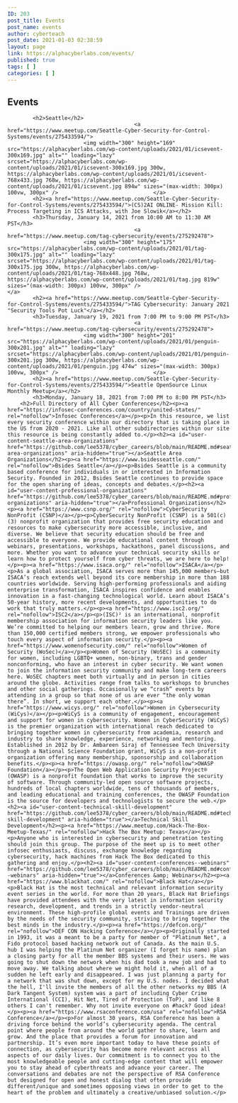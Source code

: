 ```yaml
---
ID: 203
post_title: Events
post_name: events
author: cyberteach
post_date: 2021-01-03 02:38:59
layout: page
link: https://alphacyberlabs.com/events/
published: true
tags: [ ]
categories: [ ]
---
```

## Events 

            <h2>Seattle</h2>        
                                            <a href="https://www.meetup.com/Seattle-Cyber-Security-for-Control-Systems/events/275433594/">
                            <img width="300" height="169" src="https://alphacyberlabs.com/wp-content/uploads/2021/01/icsevent-300x169.jpg" alt="" loading="lazy" srcset="https://alphacyberlabs.com/wp-content/uploads/2021/01/icsevent-300x169.jpg 300w, https://alphacyberlabs.com/wp-content/uploads/2021/01/icsevent-768x433.jpg 768w, https://alphacyberlabs.com/wp-content/uploads/2021/01/icsevent.jpg 894w" sizes="(max-width: 300px) 100vw, 300px" />                              </a>
            <h2><a href="https://www.meetup.com/Seattle-Cyber-Security-for-Control-Systems/events/275433594/">(CS)2AI ONLINE- Mission Kill: Process Targeting in ICS Attacks, with Joe Slowik</a></h2>      
            <h3>Thursday, January 14, 2021 from 10:00 AM to 11:30 AM PST</h3>       
                                            <a href="https://www.meetup.com/tag-cybersecurity/events/275292478">
                            <img width="300" height="175" src="https://alphacyberlabs.com/wp-content/uploads/2021/01/tag-300x175.jpg" alt="" loading="lazy" srcset="https://alphacyberlabs.com/wp-content/uploads/2021/01/tag-300x175.jpg 300w, https://alphacyberlabs.com/wp-content/uploads/2021/01/tag-768x448.jpg 768w, https://alphacyberlabs.com/wp-content/uploads/2021/01/tag.jpg 819w" sizes="(max-width: 300px) 100vw, 300px" />                              </a>
            <h2><a href="https://www.meetup.com/Seattle-Cyber-Security-for-Control-Systems/events/275433594/">TAG Cybersecurity: January 2021 "Security Tools Pot Luck"</a></h2>        
            <h3>Tuesday, January 19, 2021 from 7:00 PM to 9:00 PM PST</h3>      
                                            <a href="https://www.meetup.com/tag-cybersecurity/events/275292478">
                            <img width="300" height="201" src="https://alphacyberlabs.com/wp-content/uploads/2021/01/penguin-300x201.jpg" alt="" loading="lazy" srcset="https://alphacyberlabs.com/wp-content/uploads/2021/01/penguin-300x201.jpg 300w, https://alphacyberlabs.com/wp-content/uploads/2021/01/penguin.jpg 474w" sizes="(max-width: 300px) 100vw, 300px" />                              </a>
            <h2><a href="https://www.meetup.com/Seattle-Cyber-Security-for-Control-Systems/events/275433594/">Seattle OpenSource Linux Monthly Meetup</a></h2>      
            <h3>Monday, January 18, 2021 from 7:00 PM to 8:00 PM PST</h3>       
        <h2>Full Directory of All Cyber Conferences</h2><p><a href="https://infosec-conferences.com/country/united-states/" rel="nofollow">Infosec Conferences</a></p><p>In this resource, we list every security conference within our directory that is taking place in the US from 2020 - 2021. Like all other subdirectories within our site this resource is being constantly added to.</p><h2><a id="user-content-seattle-area-organizations" href="https://github.com/lee5378/cyber_careers/blob/main/README.md#seattle-area-organizations" aria-hidden="true"></a>Seattle Area Organizations</h2><p><a href="https://www.bsidesseattle.com/" rel="nofollow">Bsides Seattle</a></p><p>Bsides Seattle is a community based conference for individuals in or interested in Information Security. Founded in 2012, Bsides Seattle continues to provide space for the open sharing of ideas, concepts and debates.</p><h2><a id="user-content-professional-organizations" href="https://github.com/lee5378/cyber_careers/blob/main/README.md#professional-organizations" aria-hidden="true"></a>Professional Organizations</h2><p><a href="https://www.csnp.org/" rel="nofollow">CyberSecurity NonProfit (CSNP)</a></p><p>CyberSecurity NonProfit (CSNP) is a 501(c)(3) nonprofit organization that provides free security education and resources to make cybersecurity more accessible, inclusive, and diverse. We believe that security education should be free and accessible to everyone. We provide educational content through webinars, presentations, workshops, hackathons, panel discussions, and more. Whether you want to advance your technical security skills or learn how to protect yourself from cyber threats, we are here to help!</p><p><a href="https://www.isaca.org/" rel="nofollow">ISACA</a></p><p>As a global association, ISACA serves more than 145,000 members—but ISACA’s reach extends well beyond its core membership in more than 188 countries worldwide. Serving high-performing professionals and aiding enterprise transformation, ISACA inspires confidence and enables innovation in a fast-changing technological world. Learn about ISACA’s 50-year history, more recent developments, and opportunities to do work that truly matters.</p><p><a href="https://www.isc2.org/" rel="nofollow">ISC2</a></p><p>(ISC)² is an international, nonprofit membership association for information security leaders like you. We’re committed to helping our members learn, grow and thrive. More than 150,000 certified members strong, we empower professionals who touch every aspect of information security.</p><p><a href="https://www.womenofsecurity.com/" rel="nofollow">Women of Security (WoSec)</a></p><p>Women of Security (WoSEC) is a community for women, including LGBTQ+ women, non-binary, trans and gender nonconforming, who have an interest in cyber security. We want women to join the information security community and make long-term careers here. WoSEC chapters meet both virtually and in person in cities around the globe. Activities range from talks to workshops to brunches and other social gatherings. Occasionally we “crash” events by attending in a group so that none of us are ever “the only woman there”. In short, we support each other.</p><p><a href="https://www.wicys.org/" rel="nofollow">Women in Cybersecurity (WiCys)</a></p><p>WiCyS is a community of engagement, encouragement and support for women in cybersecurity. Women in CyberSecurity (WiCyS) is the premier organization with international reach dedicated to bringing together women in cybersecurity from academia, research and industry to share knowledge, experience, networking and mentoring. Established in 2012 by Dr. Ambareen Siraj of Tennessee Tech University through a National Science Foundation grant, WiCyS is a non-profit organization offering many membership, sponsorship and collaboration benefits.</p><p><a href="https://owasp.org/" rel="nofollow">OWASP Foundation</a></p><p>The Open Web Application Security Project® (OWASP) is a nonprofit foundation that works to improve the security of software. Through community-led open source software projects, hundreds of local chapters worldwide, tens of thousands of members, and leading educational and training conferences, the OWASP Foundation is the source for developers and technologists to secure the web.</p><h2><a id="user-content-technical-skill-development" href="https://github.com/lee5378/cyber_careers/blob/main/README.md#technical-skill-development" aria-hidden="true"></a>Technical Skill Development</h2><p><a href="https://www.meetup.com/Hack-The-Box-Meetup-Texas/" rel="nofollow">Hack The Box Meetup: Texas</a></p><p>Anyone who is interested in cybersecurity and penetration testing should join this group. The purpose of the meet up is to meet other infosec enthusiasts, discuss, exchange knowledge regarding cybersecurity, hack machines from Hack The Box dedicated to this gathering and enjoy.</p><h2><a id="user-content-conferences--webinars" href="https://github.com/lee5378/cyber_careers/blob/main/README.md#conferences--webinars" aria-hidden="true"></a>Conferences &amp; Webinars</h2><p><a href="https://www.blackhat.com/" rel="nofollow">Black Hat</a></p><p>Black Hat is the most technical and relevant information security event series in the world. For more than 20 years, Black Hat Briefings have provided attendees with the very latest in information security research, development, and trends in a strictly vendor-neutral environment. These high-profile global events and Trainings are driven by the needs of the security community, striving to bring together the best minds in the industry.</p><p><a href="https://defcon.org/" rel="nofollow">DEF CON Hacking Conference</a></p><p>Originally started in 1993, it was a meant to be a party for member of "Platinum Net", a Fido protocol based hacking network out of Canada. As the main U.S. hub I was helping the Platinum Net organizer (I forget his name) plan a closing party for all the member BBS systems and their users. He was going to shut down the network when his dad took a new job and had to move away. We talking about where we might hold it, when all of a sudden he left early and disappeared. I was just planning a party for a network that was shut down, except for my U.S. nodes. I decided what the hell, I'll invite the members of all the other networks my BBS (A Dark Tangent System) system was a part of including Cyber Crime International (CCI), Hit Net, Tired of Protection (ToP), and like 8 others I can't remember. Why not invite everyone on #hack? Good idea!</p><p><a href="https://www.rsaconference.com/usa" rel="nofollow">RSA Conference</a></p><p>For almost 30 years, RSA Conference has been a driving force behind the world’s cybersecurity agenda. The central point where people from around the world gather to share, learn and grow. And the place that provides a forum for innovation and partnership. It’s even more important today to have these points of connection, as cybersecurity has become more relevant across all aspects of our daily lives. Our commitment is to connect you to the most knowledgeable people and cutting-edge content that will empower you to stay ahead of cyberthreats and advance your career. The conversations and debates are not the perspective of RSA Conference but designed for open and honest dialog that often provide different/unique and sometimes opposing views in order to get to the heart of the problem and ultimately a creative/unbiased solution.</p>